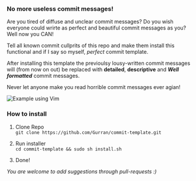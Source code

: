 ### No more useless commit messages!

Are you tired of diffuse and unclear commit messages? Do you wish everyone could wrirte as perfect and beautiful commit messages as you? Well now you CAN! 

Tell all known commit cullprits of this repo and make them install this functional and if I say so myself, _perfect_ commit template.

After installing this template the previoulsy lousy-written commit messages will (from now on out) be replaced with __detailed__, __descriptive__ and __*Well formatted*__ commit messages.

Never let anyone make you read horrible commit messages ever agian!

![Example using Vim](https://i.imgur.com/u5N34aP.png)


### How to install 

1. Clone Repo  
  `git clone https://github.com/Gurran/commit-template.git`
  
2. Run installer  
 `cd commit-template && sudo sh install.sh`
2. Done!


_You are welcome to add suggestions through pull-requests :)_
